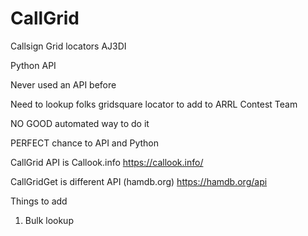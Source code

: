 # CallGrid
Callsign Grid locators
AJ3DI

Python
API

Never used an API before

Need to lookup folks gridsquare locator to add to ARRL Contest Team

NO GOOD automated way to do it

PERFECT chance to API and Python

CallGrid API is Callook.info
https://callook.info/


CallGridGet is different API (hamdb.org)
https://hamdb.org/api

Things to add

1) Bulk lookup

